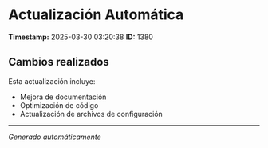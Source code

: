 # Actualización Automática

**Timestamp:** 2025-03-30 03:20:38
**ID:** 1380

## Cambios realizados

Esta actualización incluye:
- Mejora de documentación
- Optimización de código
- Actualización de archivos de configuración

---
*Generado automáticamente*
